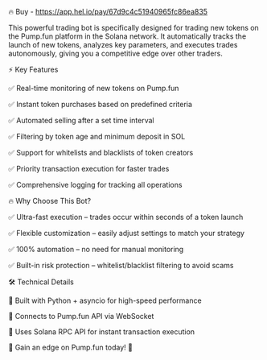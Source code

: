 🔥 Buy - https://app.hel.io/pay/67d9c4c51940965fc86ea835

This powerful trading bot is specifically designed for trading new tokens on the Pump.fun platform in the Solana network. It automatically tracks the launch of new tokens, analyzes key parameters, and executes trades autonomously, giving you a competitive edge over other traders.

⚡ Key Features

✅ Real-time monitoring of new tokens on Pump.fun

✅ Instant token purchases based on predefined criteria

✅ Automated selling after a set time interval

✅ Filtering by token age and minimum deposit in SOL

✅ Support for whitelists and blacklists of token creators

✅ Priority transaction execution for faster trades

✅ Comprehensive logging for tracking all operations

🔥 Why Choose This Bot?

✅ Ultra-fast execution – trades occur within seconds of a token launch

✅ Flexible customization – easily adjust settings to match your strategy

✅ 100% automation – no need for manual monitoring

✅ Built-in risk protection – whitelist/blacklist filtering to avoid scams

🛠 Technical Details

📌 Built with Python + asyncio for high-speed performance

📌 Connects to Pump.fun API via WebSocket

📌 Uses Solana RPC API for instant transaction execution

🎯 Gain an edge on Pump.fun today! 🚀
